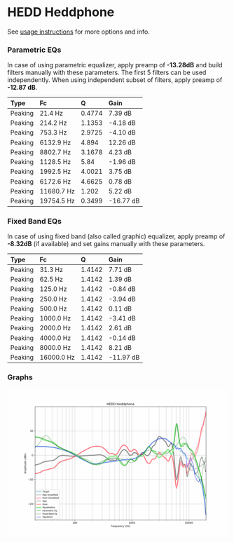 # HEDD Heddphone
See [usage instructions](https://github.com/jaakkopasanen/AutoEq#usage) for more options and info.

### Parametric EQs
In case of using parametric equalizer, apply preamp of **-13.28dB** and build filters manually
with these parameters. The first 5 filters can be used independently.
When using independent subset of filters, apply preamp of **-12.87 dB**.

| Type    | Fc         |      Q | Gain      |
|:--------|:-----------|:-------|:----------|
| Peaking | 21.4 Hz    | 0.4774 | 7.39 dB   |
| Peaking | 214.2 Hz   | 1.1353 | -4.18 dB  |
| Peaking | 753.3 Hz   | 2.9725 | -4.10 dB  |
| Peaking | 6132.9 Hz  | 4.894  | 12.26 dB  |
| Peaking | 8802.7 Hz  | 3.1678 | 4.23 dB   |
| Peaking | 1128.5 Hz  | 5.84   | -1.96 dB  |
| Peaking | 1992.5 Hz  | 4.0021 | 3.75 dB   |
| Peaking | 6172.6 Hz  | 4.6625 | 0.78 dB   |
| Peaking | 11680.7 Hz | 1.202  | 5.22 dB   |
| Peaking | 19754.5 Hz | 0.3499 | -16.77 dB |

### Fixed Band EQs
In case of using fixed band (also called graphic) equalizer, apply preamp of **-8.32dB**
(if available) and set gains manually with these parameters.

| Type    | Fc         |      Q | Gain      |
|:--------|:-----------|:-------|:----------|
| Peaking | 31.3 Hz    | 1.4142 | 7.71 dB   |
| Peaking | 62.5 Hz    | 1.4142 | 1.39 dB   |
| Peaking | 125.0 Hz   | 1.4142 | -0.84 dB  |
| Peaking | 250.0 Hz   | 1.4142 | -3.94 dB  |
| Peaking | 500.0 Hz   | 1.4142 | 0.11 dB   |
| Peaking | 1000.0 Hz  | 1.4142 | -3.41 dB  |
| Peaking | 2000.0 Hz  | 1.4142 | 2.61 dB   |
| Peaking | 4000.0 Hz  | 1.4142 | -0.14 dB  |
| Peaking | 8000.0 Hz  | 1.4142 | 8.21 dB   |
| Peaking | 16000.0 Hz | 1.4142 | -11.97 dB |

### Graphs
![](./HEDD%20Heddphone.png)